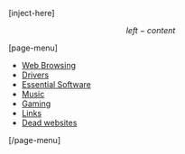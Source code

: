 [inject-here]

$$ left-content $$

[page-menu]

- [Web Browsing](/windows3x)
- [Drivers](/windows3x)
- [Essential Software](/windows3x)
- [Music](/windows3x)
- [Gaming](/windows3x)
- [Links](/windows3x)
- [Dead websites](/windows3x)

[/page-menu]
